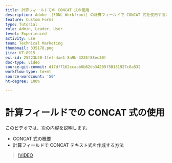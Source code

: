 ```yaml
---
title: 計算フィールドでの CONCAT 式の使用
description: Adobe  [!DNL Workfront] の計算フィールドで CONCAT 式を使用する方法を説明します。
feature: Custom Forms
type: Tutorial
role: Admin, Leader, User
level: Experienced
activity: use
team: Technical Marketing
thumbnail: 335178.png
jira: KT-8915
exl-id: 25223b40-1fef-4ae1-8a9b-3235f88ec30f
doc-type: video
source-git-commit: d17df7162ccaab6b62db34209f50131927c0a532
workflow-type: tm+mt
source-wordcount: '50'
ht-degree: 100%

---
```


# 計算フィールドでの CONCAT 式の使用

このビデオでは、次の内容を説明します。

* CONCAT 式の概要
* 計算フィールドで CONCAT テキスト式を作成する方法

>[!VIDEO](https://video.tv.adobe.com/v/335178/?quality=12&learn=on&enablevpops)
